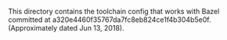 This directory contains the toolchain config that works with 
Bazel committed at a320e4460f35767da7fc8eb824ce1f4b304b5e0f.
(Approximately dated Jun 13, 2018).
